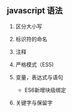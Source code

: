 
## javascript 语法
1. 区分大小写

2. 标识符的命名

3. 注释

4. 严格模式（ES5)

5. 变量，表达式与语句
    * ES6新增块级绑定

6. 关键字与保留字

